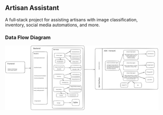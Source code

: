 ## Artisan Assistant

A full‑stack project for assisting artisans with image classification, inventory, social media automations, and more.

### Data Flow Diagram

![Data Flow Diagram](./dfd.svg)
